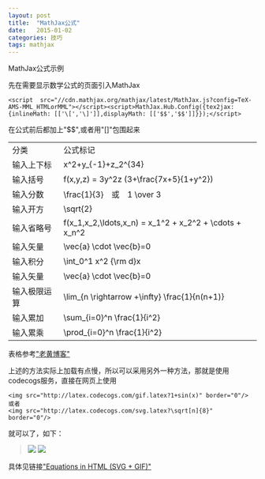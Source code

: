 ```yaml
---
layout: post
title:  "MathJax公式"
date:   2015-01-02
categories: 技巧
tags: mathjax
---
```

MathJax公式示例

<!-- more -->
先在需要显示数学公式的页面引入MathJax

    <script  src="//cdn.mathjax.org/mathjax/latest/MathJax.js?config=TeX-AMS-MML_HTMLorMML"></script><script>MathJax.Hub.Config({tex2jax:{inlineMath: [['\[','\]']],displayMath: [['$$','$$']]}});</script>

在公式前后都加上"$$",或者用"[]"包围起来
<table>
    <tr>
		<td>分类</td>
        <td>公式标记</td>
    </tr>
	<tr>
		<td>输入上下标</td>
        <td>x^2+y_{-1}+z_2^{34}</td>
    </tr>
	<tr>
		<td>输入括号</td>
        <td>f(x,y,z) = 3y^2z (3+\frac{7x+5}{1+y^2})</td>
    </tr>
	<tr>
		<td>输入分数</td>
        <td>\frac{1}{3}　或　1 \over 3</td>
    </tr>
	<tr>
		<td>输入开方</td>
        <td>\sqrt{2}</td>
    </tr>
	<tr>
		<td>输入省略号</td>
        <td>f(x_1,x_2,\ldots,x_n) = x_1^2 + x_2^2 + \cdots + x_n^2</td>
    </tr>
	<tr>
		<td>输入矢量</td>
        <td>\vec{a} \cdot \vec{b}=0</td>
    </tr>
	<tr>
		<td>输入积分</td>
        <td>\int_0^1 x^2 {\rm d}x</td>
    </tr>
	<tr>
		<td>输入矢量</td>
        <td>\vec{a} \cdot \vec{b}=0</td>
    </tr>
	<tr>
		<td>输入极限运算</td>
        <td>\lim_{n \rightarrow +\infty} \frac{1}{n(n+1)}</td>
    </tr>
	<tr>
		<td>输入累加</td>
        <td>\sum_{i=0}^n \frac{1}{i^2}</td>
    </tr>
	<tr>
		<td>输入累乘</td>
        <td>\prod_{i=0}^n \frac{1}{i^2}</td>
    </tr>
</table>

表格参考["老黄博客"](http://iori.sinaapp.com/17.html/comment-page-1?replytocom=3)

上述的方法实际上加载有点慢，所以可以采用另外一种方法，那就是使用codecogs服务，直接在网页上使用

	<img src="http://latex.codecogs.com/gif.latex?1+sin(x)" border="0"/>
	或者
	<img src="http://latex.codecogs.com/svg.latex?\sqrt[n]{8}" border="0"/>

就可以了，如下：

><img src="http://latex.codecogs.com/gif.latex?1+sin(x)" border="0"/>
>
><img src="http://latex.codecogs.com/svg.latex?\sqrt[n]{8}" border="0"/>

具体见链接["Equations in HTML (SVG + GIF)"](http://www.codecogs.com/latex/integration/htmlequations.php)

